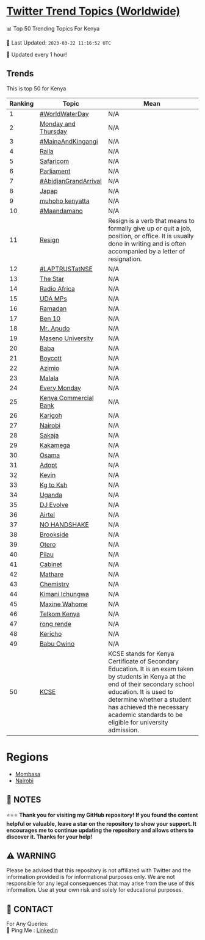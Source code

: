 [Twitter Trend Topics (Worldwide)](https://github.com/ErcinDedeoglu/Twitter-Trend-Topics)
==========


📊 Top 50 Trending Topics For Kenya

📆 Last Updated: `2023-03-22 11:16:52 UTC`

🔧 Updated every 1 hour!


## Trends

This is top 50 for Kenya

| Ranking | Topic | Mean |
| ------- | ------------ | ------------ |
| 1 | [#WorldWaterDay](http://twitter.com/search?q=%23WorldWaterDay) | N/A |
| 2 | [Monday and Thursday](http://twitter.com/search?q=Monday+and+Thursday) | N/A |
| 3 | [#MainaAndKingangi](http://twitter.com/search?q=%23MainaAndKingangi) | N/A |
| 4 | [Raila](http://twitter.com/search?q=Raila) | N/A |
| 5 | [Safaricom](http://twitter.com/search?q=Safaricom) | N/A |
| 6 | [Parliament](http://twitter.com/search?q=Parliament) | N/A |
| 7 | [#AbidjanGrandArrival](http://twitter.com/search?q=%23AbidjanGrandArrival) | N/A |
| 8 | [Japap](http://twitter.com/search?q=Japap) | N/A |
| 9 | [muhoho kenyatta](http://twitter.com/search?q=muhoho+kenyatta) | N/A |
| 10 | [#Maandamano](http://twitter.com/search?q=%23Maandamano) | N/A |
| 11 | [Resign](http://twitter.com/search?q=Resign) | Resign is a verb that means to formally give up or quit a job, position, or office. It is usually done in writing and is often accompanied by a letter of resignation. |
| 12 | [#LAPTRUSTatNSE](http://twitter.com/search?q=%23LAPTRUSTatNSE) | N/A |
| 13 | [The Star](http://twitter.com/search?q=The+Star) | N/A |
| 14 | [Radio Africa](http://twitter.com/search?q=Radio+Africa) | N/A |
| 15 | [UDA MPs](http://twitter.com/search?q=UDA+MPs) | N/A |
| 16 | [Ramadan](http://twitter.com/search?q=Ramadan) | N/A |
| 17 | [Ben 10](http://twitter.com/search?q=Ben+10) | N/A |
| 18 | [Mr. Apudo](http://twitter.com/search?q=Mr.+Apudo) | N/A |
| 19 | [Maseno University](http://twitter.com/search?q=Maseno+University) | N/A |
| 20 | [Baba](http://twitter.com/search?q=Baba) | N/A |
| 21 | [Boycott](http://twitter.com/search?q=Boycott) | N/A |
| 22 | [Azimio](http://twitter.com/search?q=Azimio) | N/A |
| 23 | [Malala](http://twitter.com/search?q=Malala) | N/A |
| 24 | [Every Monday](http://twitter.com/search?q=Every+Monday) | N/A |
| 25 | [Kenya Commercial Bank](http://twitter.com/search?q=Kenya+Commercial+Bank) | N/A |
| 26 | [Karigoh](http://twitter.com/search?q=Karigoh) | N/A |
| 27 | [Nairobi](http://twitter.com/search?q=Nairobi) | N/A |
| 28 | [Sakaja](http://twitter.com/search?q=Sakaja) | N/A |
| 29 | [Kakamega](http://twitter.com/search?q=Kakamega) | N/A |
| 30 | [Osama](http://twitter.com/search?q=Osama) | N/A |
| 31 | [Adopt](http://twitter.com/search?q=Adopt) | N/A |
| 32 | [Kevin](http://twitter.com/search?q=Kevin) | N/A |
| 33 | [Kg to Ksh](http://twitter.com/search?q=Kg+to+Ksh) | N/A |
| 34 | [Uganda](http://twitter.com/search?q=Uganda) | N/A |
| 35 | [DJ Evolve](http://twitter.com/search?q=DJ+Evolve) | N/A |
| 36 | [Airtel](http://twitter.com/search?q=Airtel) | N/A |
| 37 | [NO HANDSHAKE](http://twitter.com/search?q=NO+HANDSHAKE) | N/A |
| 38 | [Brookside](http://twitter.com/search?q=Brookside) | N/A |
| 39 | [Otero](http://twitter.com/search?q=Otero) | N/A |
| 40 | [Pilau](http://twitter.com/search?q=Pilau) | N/A |
| 41 | [Cabinet](http://twitter.com/search?q=Cabinet) | N/A |
| 42 | [Mathare](http://twitter.com/search?q=Mathare) | N/A |
| 43 | [Chemistry](http://twitter.com/search?q=Chemistry) | N/A |
| 44 | [Kimani Ichungwa](http://twitter.com/search?q=Kimani+Ichungwa) | N/A |
| 45 | [Maxine Wahome](http://twitter.com/search?q=Maxine+Wahome) | N/A |
| 46 | [Telkom Kenya](http://twitter.com/search?q=Telkom+Kenya) | N/A |
| 47 | [rong rende](http://twitter.com/search?q=rong+rende) | N/A |
| 48 | [Kericho](http://twitter.com/search?q=Kericho) | N/A |
| 49 | [Babu Owino](http://twitter.com/search?q=Babu+Owino) | N/A |
| 50 | [KCSE](http://twitter.com/search?q=KCSE) | KCSE stands for Kenya Certificate of Secondary Education. It is an exam taken by students in Kenya at the end of their secondary school education. It is used to determine whether a student has achieved the necessary academic standards to be eligible for university admission. |



# Regions

* [Mombasa](</Kenya/Mombasa.md>)
* [Nairobi](</Kenya/Nairobi.md>)



## 📝 NOTES

⭐⭐⭐ **Thank you for visiting my GitHub repository! If you found the content helpful or valuable, leave a star on the repository to show your support. It encourages me to continue updating the repository and allows others to discover it. Thanks for your help!**


## ⚠️ WARNING

Please be advised that this repository is not affiliated with Twitter and the information provided is for informational purposes only. We are not responsible for any legal consequences that may arise from the use of this information. Use at your own risk and solely for educational purposes.


## 📨 CONTACT

 For Any Queries:  
            🏓 Ping Me : [LinkedIn](https://www.linkedin.com/in/ercindedeoglu/)

